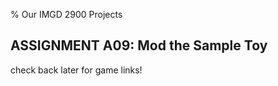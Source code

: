 % Our IMGD 2900 Projects

## ASSIGNMENT A09: Mod the Sample Toy

check back later for game links!






